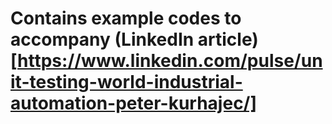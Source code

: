 # Contains example codes to accompany (LinkedIn article)[https://www.linkedin.com/pulse/unit-testing-world-industrial-automation-peter-kurhajec/]


